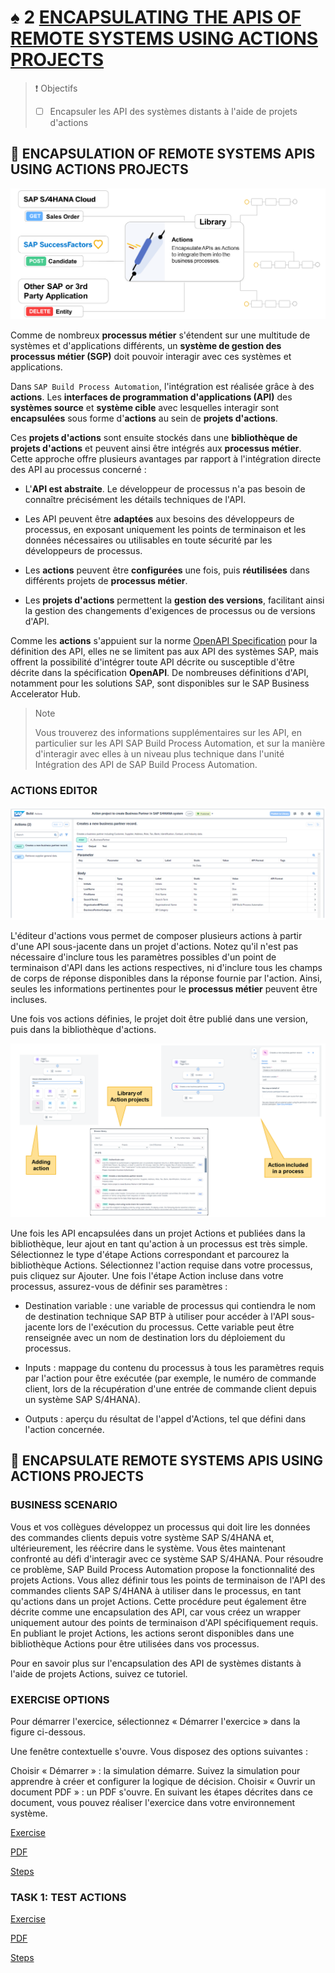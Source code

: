 # ♠ 2 [ENCAPSULATING THE APIS OF REMOTE SYSTEMS USING ACTIONS PROJECTS](https://learning.sap.com/learning-journeys/create-processes-and-automations-with-sap-build-process-automation/encapsulating-the-apis-of-remote-systems-using-actions-projects_d102638b-94d7-4c2e-9547-bb344e9aa9de)

> :exclamation: Objectifs
>
> - [ ] Encapsuler les API des systèmes distants à l'aide de projets d'actions

## :closed_book: ENCAPSULATION OF REMOTE SYSTEMS APIS USING ACTIONS PROJECTS

![](./assets/SPA400_01_U5L2_001.png)

Comme de nombreux **processus métier** s'étendent sur une multitude de systèmes et d'applications différents, un **système de gestion des processus métier (SGP)** doit pouvoir interagir avec ces systèmes et applications.

Dans `SAP Build Process Automation`, l'intégration est réalisée grâce à des **actions**. Les **interfaces de programmation d'applications (API)** des **systèmes source** et **système cible** avec lesquelles interagir sont **encapsulées** sous forme d'**actions** au sein de **projets d'actions**.

Ces **projets d'actions** sont ensuite stockés dans une **bibliothèque de projets d'actions** et peuvent ainsi être intégrés aux **processus métier**. Cette approche offre plusieurs avantages par rapport à l'intégration directe des API au processus concerné :

- L'**API est abstraite**. Le développeur de processus n'a pas besoin de connaître précisément les détails techniques de l'API.

- Les API peuvent être **adaptées** aux besoins des développeurs de processus, en exposant uniquement les points de terminaison et les données nécessaires ou utilisables en toute sécurité par les développeurs de processus.

- Les **actions** peuvent être **configurées** une fois, puis **réutilisées** dans différents projets de **processus métier**.

- Les **projets d'actions** permettent la **gestion des versions**, facilitant ainsi la gestion des changements d'exigences de processus ou de versions d'API.

Comme les **actions** s'appuient sur la norme [OpenAPI Specification](https://spec.openapis.org/oas/v3.1.0#openapi-specification) pour la définition des API, elles ne se limitent pas aux API des systèmes SAP, mais offrent la possibilité d'intégrer toute API décrite ou susceptible d'être décrite dans la spécification **OpenAPI**. De nombreuses définitions d'API, notamment pour les solutions SAP, sont disponibles sur le SAP Business Accelerator Hub.

> Note
>
> Vous trouverez des informations supplémentaires sur les API, en particulier sur les API SAP Build Process Automation, et sur la manière d'interagir avec elles à un niveau plus technique dans l'unité Intégration des API de SAP Build Process Automation.

### ACTIONS EDITOR

![](./assets/SPA400_01_U5L2_002.png)

L'éditeur d'actions vous permet de composer plusieurs actions à partir d'une API sous-jacente dans un projet d'actions. Notez qu'il n'est pas nécessaire d'inclure tous les paramètres possibles d'un point de terminaison d'API dans les actions respectives, ni d'inclure tous les champs de corps de réponse disponibles dans la réponse fournie par l'action. Ainsi, seules les informations pertinentes pour le **processus métier** peuvent être incluses.

Une fois vos actions définies, le projet doit être publié dans une version, puis dans la bibliothèque d'actions.

![](./assets/SPA400_01_U5L2_003.png)

Une fois les API encapsulées dans un projet Actions et publiées dans la bibliothèque, leur ajout en tant qu'action à un processus est très simple. Sélectionnez le type d'étape Actions correspondant et parcourez la bibliothèque Actions. Sélectionnez l'action requise dans votre processus, puis cliquez sur Ajouter. Une fois l'étape Action incluse dans votre processus, assurez-vous de définir ses paramètres :

- Destination variable : une variable de processus qui contiendra le nom de destination technique SAP BTP à utiliser pour accéder à l'API sous-jacente lors de l'exécution du processus. Cette variable peut être renseignée avec un nom de destination lors du déploiement du processus.

- Inputs : mappage du contenu du processus à tous les paramètres requis par l'action pour être exécutée (par exemple, le numéro de commande client, lors de la récupération d'une entrée de commande client depuis un système SAP S/4HANA).

- Outputs : aperçu du résultat de l'appel d'Actions, tel que défini dans l'action concernée.

## :closed_book: ENCAPSULATE REMOTE SYSTEMS APIS USING ACTIONS PROJECTS

### BUSINESS SCENARIO

Vous et vos collègues développez un processus qui doit lire les données des commandes clients depuis votre système SAP S/4HANA et, ultérieurement, les réécrire dans le système. Vous êtes maintenant confronté au défi d'interagir avec ce système SAP S/4HANA. Pour résoudre ce problème, SAP Build Process Automation propose la fonctionnalité des projets Actions. Vous allez définir tous les points de terminaison de l'API des commandes clients SAP S/4HANA à utiliser dans le processus, en tant qu'actions dans un projet Actions. Cette procédure peut également être décrite comme une encapsulation des API, car vous créez un wrapper uniquement autour des points de terminaison d'API spécifiquement requis. En publiant le projet Actions, les actions seront disponibles dans une bibliothèque Actions pour être utilisées dans vos processus.

Pour en savoir plus sur l'encapsulation des API de systèmes distants à l'aide de projets Actions, suivez ce tutoriel.

### EXERCISE OPTIONS

Pour démarrer l'exercice, sélectionnez « Démarrer l'exercice » dans la figure ci-dessous.

Une fenêtre contextuelle s'ouvre. Vous disposez des options suivantes :

Choisir « Démarrer » : la simulation démarre. Suivez la simulation pour apprendre à créer et configurer la logique de décision.
Choisir « Ouvrir un document PDF » : un PDF s'ouvre. En suivant les étapes décrites dans ce document, vous pouvez réaliser l'exercice dans votre environnement système.

[Exercise](https://learnsap.enable-now.cloud.sap/pub/mmcp/index.html?show=project!PR_D68196BA5765FCA3:uebung)

[PDF](<./assets/hands_on%20(3).pdf>)

[Steps](https://learning.sap.com/learning-journeys/create-processes-and-automations-with-sap-build-process-automation/encapsulating-the-apis-of-remote-systems-using-actions-projects_d102638b-94d7-4c2e-9547-bb344e9aa9de)

### TASK 1: TEST ACTIONS

[Exercise](https://learnsap.enable-now.cloud.sap/pub/mmcp/index.html?show=project!PR_C561B8C0BB2490B2:uebung)

[PDF](<./assets/hands_on%20(4).pdf>)

[Steps](https://learning.sap.com/learning-journeys/create-processes-and-automations-with-sap-build-process-automation/encapsulating-the-apis-of-remote-systems-using-actions-projects_d102638b-94d7-4c2e-9547-bb344e9aa9de)
